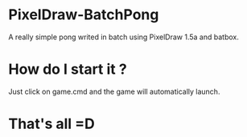 # PixelDraw-BatchPong
A really simple pong writed in batch using PixelDraw 1.5a and batbox.

# How do I start it ?
Just click on game.cmd and the game will automatically launch.

# That's all =D
